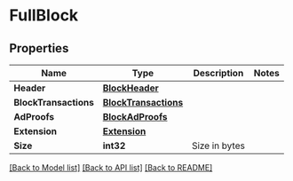 # FullBlock

## Properties

Name | Type | Description | Notes
------------ | ------------- | ------------- | -------------
**Header** | [**BlockHeader**](BlockHeader.md) |  | 
**BlockTransactions** | [**BlockTransactions**](BlockTransactions.md) |  | 
**AdProofs** | [**BlockAdProofs**](BlockADProofs.md) |  | 
**Extension** | [**Extension**](Extension.md) |  | 
**Size** | **int32** | Size in bytes | 

[[Back to Model list]](../README.md#documentation-for-models) [[Back to API list]](../README.md#documentation-for-api-endpoints) [[Back to README]](../README.md)


